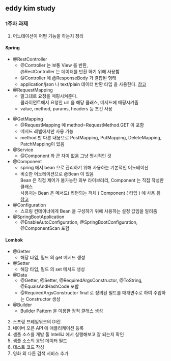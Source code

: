 ## eddy kim study

### 1주차 과제

1. 어노테이션이 어떤 기능을 하는지 정리

#### Spring

- @RestController
    - @Controller 는 보통 View 를 반환,<br>
      @RestController 는 데이터를 반환 하기 위해 사용함
    - @Controller 에 @ResponseBody 가 결합된 형태
    - application/json 나 text/plain 데이터 반환 타입 을 사용한다. [참고](https://wondongho.tistory.com/76) <br>
- @RequestMapping
    - 말그대로 요청을 매핑시켜준다.<br>
      클라이언트에서 요청한 url 을 해당 클래스, 메서드에 매핑시켜줌
    - value, method, params, headers 등 조건 사용

[comment]: <> (    - [***dispatcher-servlet***]&#40;https://mangkyu.tistory.com/18&#41;)

- @GetMapping
    - @RequestMapping 에 method=RequestMethod.GET 이 포함
    - 메서드 레벨에서만 사용 가능
    - method 만 다른 내용으로 PostMapping, PutMapping, DeleteMapping, PatchMapping이 있음
- @Service
    - @Component 와 큰 차이 없음 그냥 명시적인 것
- @Component
    - spring 에서 bean 으로 관리하기 위해 사용하는 기본적인 어노테이션
    - 비슷한 어노테이션으로 @Bean 이 있음<br>
      Bean 은 직접 제어가 불가능한 외부 라이브러리, Component 는 직접 작성한 클래스<br>
      사용처는 Bean 은 메서드( 리턴되는 객체 ) Component ( 타입 ) 에 사용 됨 [참고](https://galid1.tistory.com/494)
- @Configuration
    - 스프링 컨테이너에게 Bean 을 구성하기 위해 사용하는 설정 값임을 알려줌
- @SpringBootApplication
    - @EnableAutoConfiguration, @SpringBootConfiguration, @ComponentScan 포함
#### Lombok

- @Getter
    - 해당 타입, 필드 의 get 메서드 생성
- @Setter
    - 해당 타입, 필드 의 set 메서드 생성
- @Data
    - @Getter, @Setter, @RequiredArgsConstructor, @ToString, @EqualsAndHashCode 포함
    - @RequiredArgsConstructor final 로 정의된 필드를 매개변수로 하여 주입하는 Constructor 생성
- @Builder
    - Builder Pattern 을 이용한 정적 클래스 생성

2. 스프링 프레임워크의 DI란
3. 네이버 오픈 API 에 애플리케이션 등록
4. 샘플 소스를 개발 툴 IntelliJ 에서 실행해보고 잘 되는지 확인
5. 샘플 소스의 응답 데이터 필드
6. 테스트 코드 작성
7. 영화 외 다른 검색 서비스 추가
